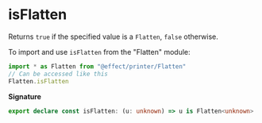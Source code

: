 # isFlatten

Returns `true` if the specified value is a `Flatten`, `false` otherwise.

To import and use `isFlatten` from the "Flatten" module:

```ts
import * as Flatten from "@effect/printer/Flatten"
// Can be accessed like this
Flatten.isFlatten
```

**Signature**

```ts
export declare const isFlatten: (u: unknown) => u is Flatten<unknown>
```
